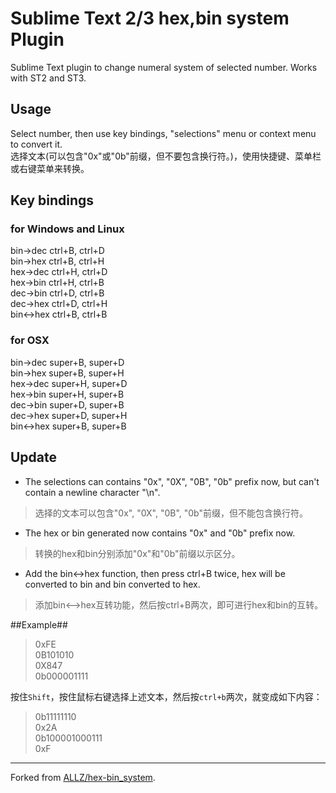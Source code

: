 # Sublime Text 2/3 hex,bin system Plugin #

Sublime Text plugin to change numeral system of selected number. Works with ST2 and ST3.

## Usage ##

Select number, then use key bindings, "selections" menu or context menu to convert it.  
选择文本(可以包含"0x"或"0b"前缀，但不要包含换行符。)，使用快捷键、菜单栏或右键菜单来转换。

## Key bindings ##

### for Windows and Linux ###

bin->dec	ctrl+B, ctrl+D  
bin->hex	ctrl+B, ctrl+H  
hex->dec	ctrl+H, ctrl+D  
hex->bin	ctrl+H, ctrl+B  
dec->bin 	ctrl+D, ctrl+B  
dec->hex  	ctrl+D, ctrl+H  
bin<->hex 	ctrl+B, ctrl+B

### for OSX ###

bin->dec  	super+B,  super+D  
bin->hex  	super+B,  super+H  
hex->dec  	super+H,  super+D  
hex->bin  	super+H,  super+B  
dec->bin  	super+D,  super+B  
dec->hex  	super+D,  super+H  
bin<->hex 	super+B,  super+B

## Update ##

* The selections can contains "0x", "0X", "0B", "0b" prefix now, but can't contain a newline character "\n".  
>选择的文本可以包含"0x", "0X", "0B", "0b"前缀，但不能包含换行符。
* The hex or bin generated now contains "0x" and "0b" prefix now.  
>转换的hex和bin分别添加"0x"和"0b"前缀以示区分。
* Add the bin<->hex function, then press ctrl+B twice, hex will be converted to bin and bin converted to hex.  
>添加bin<-->hex互转功能，然后按ctrl+B两次，即可进行hex和bin的互转。

##Example##

>0xFE  
>0B101010  
>0X847  
>0b000001111

按住`Shift`，按住鼠标右键选择上述文本，然后按`ctrl+b`两次，就变成如下内容：

>0b11111110  
>0x2A  
>0b100001000111  
>0xF

---  
Forked from [ALLZ/hex-bin_system](ttps://github.com/ALLZ/hex-bin_system).
